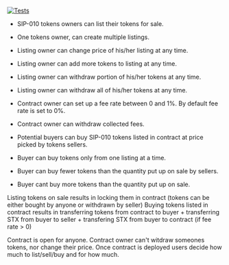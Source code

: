 [![Tests](https://github.com/LNow/otc-swap/actions/workflows/ci-test-contracts.yml/badge.svg)](https://github.com/LNow/otc-swap/actions/workflows/ci-test-contracts.yml) 

* SIP-010 tokens owners can list their tokens for sale. 
* One tokens owner, can create multiple listings.
* Listing owner can change price of his/her listing at any time.
* Listing owner can add more tokens to listing at any time.
* Listing owner can withdraw portion of his/her tokens at any time.
* Listing owner can withdraw all of his/her tokens at any time.

* Contract owner can set up a fee rate between 0 and 1%. By default fee rate is set to 0%.
* Contract owner can withdraw collected fees.

* Potential buyers can buy SIP-010 tokens listed in contract at price picked by tokens sellers.
* Buyer can buy tokens only from one listing at a time.
* Buyer can buy fewer tokens than the quantity put up on sale by sellers.
* Buyer cant buy more tokens than the quantity put up on sale.

Listing tokens on sale results in locking them in contract (tokens can be either bought by anyone or withdrawn by seller)
Buying tokens listed in contract results in transferring tokens from contract to buyer + transferring STX from buyer to seller + transfering STX from buyer to contract (if fee rate > 0)

Contract is open for anyone.
Contract owner can't witdraw someones tokens, nor change their price.
Once contract is deployed users decide how much to list/sell/buy and for how much.
